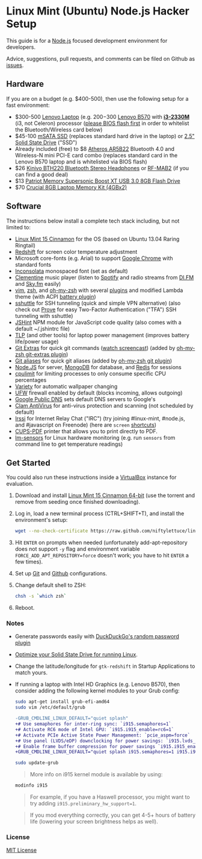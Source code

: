 
# Linux Mint (Ubuntu) Node.js Hacker Setup

This guide is for a [Node.js](http://nodejs.org>) focused development environment for developers.

Advice, suggestions, pull requests, and comments can be filed on Github as [issues](https://github.com/niftylettuce/linux-mint-ubuntu-nodejs-hacker-setup/issues).


## Hardware

If you are on a budget (e.g. $400-500), then use the following setup for a fast environment:

* $300-500 [Lenovo Laptop](http://goo.gl/kcvL22) (e.g. $200-$300 [Lenovo B570](http://goo.gl/JXunkL) with **[i3-2330M](http://goo.gl/03qh2U)** (i3, not Celeron) processor ([please BIOS flash first](http://niftylettuce.com/posts/lenovo-b570-flash-bios-wwlan-whitelist/) in order to whitelist the Bluetooth/Wireless card below)
* $45-100 [mSATA SSD](http://goo.gl/gSUWdE) (replaces standard hard drive in the laptop) or [2.5" Solid State Drive](http://goo.gl/F0uY1H) ("SSD")
* Already included (free) to $8 [Atheros AR5B22](http://goo.gl/cquCnO) Bluetooth 4.0 and Wireless-N mini PCI-E card combo (replaces standard card in the Lenovo B570 laptop and is whitelisted via BIOS flash)
* $26 [Kinivo BTH220 Bluetooth Stereo Headphones](http://goo.gl/wN5jPz) or [RF-MAB2](http://goo.gl/1oABII) (if you can find a good deal)
* $13 [Patriot Memory Supersonic Boost XT USB 3.0 8GB Flash Drive](http://goo.gl/2eDi7P)
* $70 [Crucial 8GB Laptop Memory Kit (4GBx2)](http://goo.gl/WPB6uO)


## Software

The instructions below install a complete tech stack including, but not limited to:

* [Linux Mint 15 Cinnamon](http://www.linuxmint.com) for the OS (based on Ubuntu 13.04 Raring Ringtail)
* [Redshift](http://jonls.dk/redshift/) for screen color temperature adjustment
* Microsoft core-fonts (e.g. Arial) to support [Google Chrome](http://google.com/chrome) with standard fonts
* [Inconsolata](http://levien.com/type/myfonts/inconsolata.html) monospaced font (set as default)
* [Clementine](http://www.clementine-player.org/) music player (listen to [Spotify](http://spotify.com) and radio streams from [DI.FM](http://di.fm) and [Sky.fm](http://sky.fm) easily)
* [vim](http://www.vim.org/), [zsh](http://www.zsh.org/), and [oh-my-zsh](https://github.com/robbyrussell/oh-my-zsh/) with several [plugins](https://github.com/niftylettuce/.vim) and modified Lambda theme (with ACPI [battery plugin](https://github.com/robbyrussell/oh-my-zsh/blob/master/plugins/battery/battery.plugin.zsh))
* [sshuttle](https://github.com/apenwarr/sshuttle) for SSH tunneling (quick and simple VPN alternative) (also check out [Prove](https://getprove.com) for easy Two-Factor Authentication ("TFA") SSH tunneling with sshuttle)
* [JSHint](http://www.jshint.com/) NPM module for JavaScript code quality (also comes with a default ~/.jshintrc file)
* [TLP](https://github.com/linrunner/TLP) (and other tools) for laptop power management (improves battery life/power usage)
* [Git Extras](https://github.com/visionmedia/git-extras) for quick git commands ([watch screencast](https://vimeo.com/45506445)) (added by [oh-my-zsh git-extras plugin](https://github.com/robbyrussell/oh-my-zsh/blob/master/plugins/git-extras/git-extras.plugin.zsh))
* [Git aliases](http://tjholowaychuk.com/post/26904939933/git-extras-introduction-screencast) for quick git aliases (added by [oh-my-zsh git plugin](https://github.com/robbyrussell/oh-my-zsh/blob/master/plugins/git/git.plugin.zsh))
* [Node.JS](http://nodejs.org) for server, [MongoDB](http://www.mongodb.org/) for database, and [Redis](http://redis.io/) for sessions
* [cpulimit](https://github.com/opsengine/cpulimit) for limiting processes to only consume specific CPU percentages
* [Variety](http://peterlevi.com/variety/about-variety/) for automatic wallpaper changing
* [UFW](https://help.ubuntu.com/community/UFW) firewall enabled by default (blocks incoming, allows outgoing)
* [Google Public DNS](https://developers.google.com/speed/public-dns/docs/using) sets default DNS servers to Google's
* [Clam AntiVirus](https://help.ubuntu.com/community/ClamAV) for anti-virus protection and scanning (not scheduled by default)
* [Irssi](https://help.ubuntu.com/community/Irssi) for Internet Relay Chat ("IRC") (try joining #linux-mint, #node.js, and #javascript on Freenode) (here are `screen` [shortcuts](http://www.pixelbeat.org/lkdb/screen.html))
* [CUPS-PDF](http://www.cups-pdf.de/) printer that allows you to print directly to PDF.
* [lm-sensors](http://lm-sensors.org/) for Linux hardware monitoring (e.g. run `sensors` from command line to get temperature readings)

## Get Started

You could also run these instructions inside a [VirtualBox](https://www.virtualbox.org/wiki/Downloads) instance for evaluation.

1. Download and install [Linux Mint 15 Cinnamon 64-bit](http://www.linuxmint.com/release.php?id=20) (use the torrent and remove from seeding once finished downloading).

2. Log in, load a new terminal process (CTRL+SHIFT+T), and install the environment's setup:

    ```bash
    wget --no-check-certificate https://raw.github.com/niftylettuce/linux-mint-nodejs-hacker-setup/master/install.sh -O - | sh
    ```

3. Hit `ENTER` on prompts when needed (unfortunately add-apt-repository does not support `-y` flag and environment variable `FORCE_ADD_APT_REPOSITORY=force` doesn't work; you have to hit `ENTER` a few times).

4. Set up [Git](https://help.github.com/articles/set-up-git) and [Github](https://help.github.com/articles/generating-ssh-keys) configurations.

5. Change default shell to ZSH:

    ```bash
    chsh -s `which zsh`
    ```

6. Reboot.


### Notes

* Generate passwords easily with [DuckDuckGo's random password plugin](duckduckgo.com/?q=random+password+strong+30)
* [Optimize your Solid State Drive for running Linux](https://sites.google.com/site/easylinuxtipsproject/ssd).
* Change the latitude/longitude for `gtk-redshift` in Startup Applications to match yours.
* If running a laptop with Intel HD Graphics (e.g. Lenovo B570), then consider adding the following kernel modules to your Grub config:

    ```bash
    sudo apt-get install grub-efi-amd64
    sudo vim /etc/default/grub
    ```

    ```diff
    -GRUB_CMDLINE_LINUX_DEFAULT="quiet splash"
    +# Use semaphores for inter-ring sync: `i915.semaphores=1`
    +# Activate RC6 mode of Intel GPU: `i915.i915_enable=rc6=1`
    +# Activate PCIe Active State Power Management: `pcie_aspm=force`
    +# Use panel (LVDS/eDP) downclocking for power savings: `i915.lvds_downclock=1`
    +# Enable frame buffer compression for power savings `i915.i915_enable_fbc=1`
    +GRUB_CMDLINE_LINUX_DEFAULT="quiet splash i915.semaphores=1 i915.i915_enable_rc6=1 pcie_aspm=force i915.lvds_downclock=1 i915.i915_enable_fbc=1"
    ```

    ```bash
    sudo update-grub
    ```

    > More info on i915 kernel module is available by using:

    ```bash
    modinfo i915
    ```

    > For example, if you have a Haswell processor, you might want to try adding `i915.preliminary_hw_support=1`.

    > If you mod everything correctly, you can get 4-5+ hours of battery life (lowering your screen brightness helps as well).

### License

[MIT License](http://niftylettuce.mit-license.org/)
